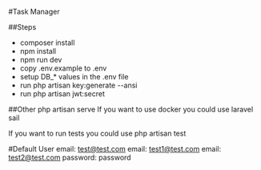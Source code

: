 #Task Manager

##Steps
* composer install
* npm install
* npm run dev
* copy .env.example to .env
* setup DB_* values in the .env file
* run php artisan key:generate --ansi
* run php artisan jwt:secret

##Other
php artisan serve
If you want to use docker you could use laravel sail 

If you want to run tests you could use php artisan test

#Default User
email: test@test.com
email: test1@test.com
email: test2@test.com
password: password
